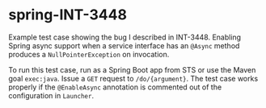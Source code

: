 spring-INT-3448
===============

Example test case showing the bug I described in INT-3448. Enabling Spring
async support when a service interface has an `@Async` method produces a
`NullPointerException` on invocation.

To run this test case, run as a Spring Boot app from STS or use the Maven goal
`exec:java`. Issue a `GET` request to `/do/{argument}`. The test case works
properly if the `@EnableAsync` annotation is commented out of the configuration
in `Launcher`.